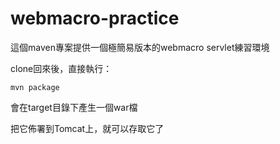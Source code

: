 # webmacro-practice

這個maven專案提供一個極簡易版本的webmacro servlet練習環境

clone回來後，直接執行：

```mvn package```

會在target目錄下產生一個war檔

把它佈署到Tomcat上，就可以存取它了
